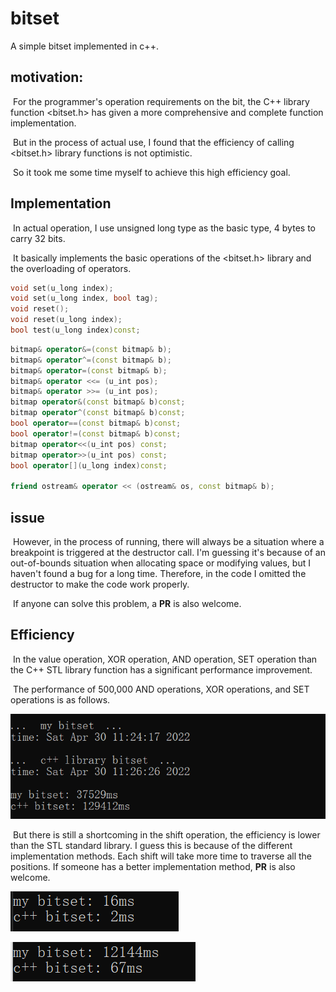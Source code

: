 # bitset

 A simple bitset implemented in c++.

## motivation:

​	For the programmer's operation requirements on the bit, the C++ library function <bitset.h> has given a more comprehensive and complete function implementation.

​	But in the process of actual use, I found that the efficiency of calling <bitset.h> library functions is not optimistic.

​	So it took me some time myself to achieve this high efficiency goal.

## Implementation

​	In actual operation, I use unsigned long type as the basic type, 4 bytes to carry 32 bits.

​	It basically implements the basic operations of the <bitset.h> library and the overloading of operators.

```c++
void set(u_long index);                  
void set(u_long index, bool tag);     
void reset();                          
void reset(u_long index);               
bool test(u_long index)const; 
```

```c++
bitmap& operator&=(const bitmap& b);      
bitmap& operator^=(const bitmap& b);    
bitmap& operator=(const bitmap& b);       
bitmap& operator <<= (u_int pos);         
bitmap& operator >>= (u_int pos);       
bitmap operator&(const bitmap& b)const;   
bitmap operator^(const bitmap& b)const;   
bool operator==(const bitmap& b)const;   
bool operator!=(const bitmap& b)const;   
bitmap operator<<(u_int pos) const;       
bitmap operator>>(u_int pos) const;       
bool operator[](u_long index)const;      

friend ostream& operator << (ostream& os, const bitmap& b);
```

## issue

​	However, in the process of running, there will always be a situation where a breakpoint is triggered at the destructor call. I'm guessing it's because of an out-of-bounds situation when allocating space or modifying values, but I haven't found a bug for a long time. Therefore, in the code I omitted the destructor to make the code work properly.

​	If anyone can solve this problem, a **PR** is also welcome.

## Efficiency

​	In the value operation, XOR operation, AND operation, SET operation than the C++ STL library function has a significant performance improvement.

​	The performance of 500,000 AND operations, XOR operations, and SET operations is as follows.

![1](https://github.com/lunan0320/bitset/blob/main/3.png)

​	But there is still a shortcoming in the shift operation, the efficiency is lower than the STL standard library. I guess this is because of the different implementation methods. Each shift will take more time to traverse all the positions. If someone has a better implementation method, **PR** is also welcome.

![1](https://github.com/lunan0320/bitset/blob/main/1.png)

![img](https://github.com/lunan0320/bitset/blob/main/2.png)

